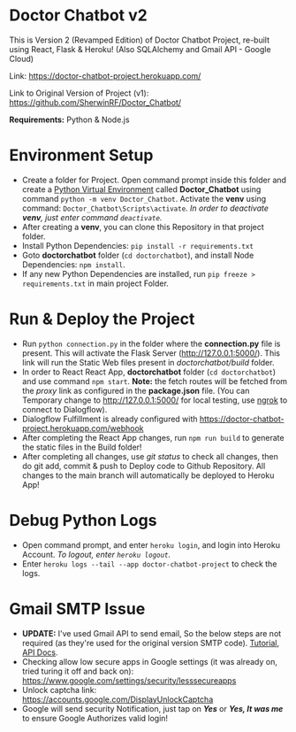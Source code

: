 # Doctor Chatbot v2
This is Version 2 (Revamped Edition) of Doctor Chatbot Project, re-built using React, Flask & Heroku! (Also SQLAlchemy and Gmail API - Google Cloud)

Link: https://doctor-chatbot-project.herokuapp.com/

Link to Original Version of Project (v1): https://github.com/SherwinRF/Doctor_Chatbot/

**Requirements:** Python & Node.js

# Environment Setup
* Create a folder for Project. Open command prompt inside this folder and create a [Python Virtual Environment](https://docs.python.org/3/tutorial/venv.html) called **Doctor_Chatbot** using command `python -m venv Doctor_Chatbot`. Activate the **venv** using command: `Doctor_Chatbot\Scripts\activate`. *In order to deactivate **venv**, just enter command `deactivate`.*
* After creating a **venv**, you can clone this Repository in that project folder.
* Install Python Dependencies: `pip install -r requirements.txt`
* Goto **doctorchatbot** folder (`cd doctorchatbot`), and install Node Dependencies: `npm install`.
* If any new Python Dependencies are installed, run `pip freeze > requirements.txt` in main project Folder.

# Run & Deploy the Project
* Run `python connection.py` in the folder where the **connection.py** file is present. This will activate the Flask Server (http://127.0.0.1:5000/). This link will run the Static Web files present in *doctorchatbot/build* folder.
* In order to React React App, **doctorchatbot** folder (`cd doctorchatbot`) and use command `npm start`. **Note:** the fetch routes will be fetched from the *proxy* link as configured in the **package.json** file. (You can Temporary change to http://127.0.0.1:5000/ for local testing, use [ngrok](https://ngrok.com/download/) to connect to Dialogflow).
* Dialogflow Fulfillment is already configured with https://doctor-chatbot-project.herokuapp.com/webhook
* After completing the React App changes, run `npm run build` to generate the static files in the Build folder!
* After completing all changes, use *git status* to check all changes, then do git add, commit & push to Deploy code to Github Repository. All changes to the main branch will automatically be deployed to Heroku App!

# Debug Python Logs
* Open command prompt, and enter `heroku login`, and login into Heroku Account. *To logout, enter `heroku logout`.*
* Enter `heroku logs --tail --app doctor-chatbot-project` to check the logs.

# Gmail SMTP Issue
* **UPDATE:** I've used Gmail API to send email, So the below steps are not required (as they're used for the original version SMTP code). [Tutorial](https://learndataanalysis.org/how-to-use-gmail-api-to-send-an-email-in-python/), [API Docs](https://developers.google.com/gmail/api/guides/sending).
* Checking allow low secure apps in Google settings (it was already on, tried turing it off and back on):
https://www.google.com/settings/security/lesssecureapps
* Unlock captcha link: https://accounts.google.com/DisplayUnlockCaptcha
* Google will send security Notification, just tap on ***Yes*** or ***Yes, It was me*** to ensure Google Authorizes valid login!